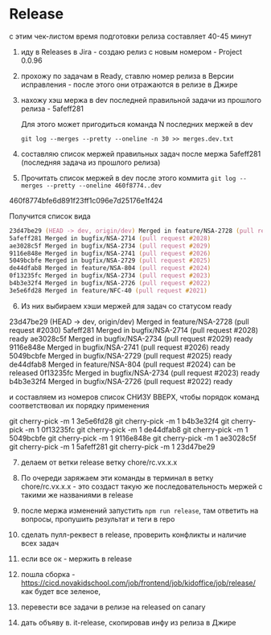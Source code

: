 # Release 

с этим чек-листом время подготовки релиза составляет 40-45 минут

1. иду в Releases в Jira -  создаю релиз с новым номером - Project 0.0.96

2. прохожу по задачам в Ready, ставлю номер релиза в Версии исправления - после этого они отражаются в релизе в Джире

3. нахожу хэш мержа в dev последней правильной задачи из прошлого релиза - 5afeff281
    
    Для этого может пригодиться команда  N последних мержей в dev

    `git log --merges --pretty --oneline -n 30 >> merges.dev.txt`

4. составляю список мержей правильных задач после мержа 5afeff281 (последняя задача из прошлого релиза)

5. Прочитать список мержей в dev после этого коммита
`git log --merges --pretty --oneline 460f8774..dev`

460f8774bfe6d891f23ff1c096e7d25176e1f424

Получится список вида 

```zsh
23d47be29 (HEAD -> dev, origin/dev) Merged in feature/NSA-2728 (pull request #2030)
5afeff281 Merged in bugfix/NSA-2714 (pull request #2028)
ae3028c5f Merged in bugfix/NSA-2734 (pull request #2029)
9116e848e Merged in bugfix/NSA-2741 (pull request #2026)
5049bcbfe Merged in bugfix/NSA-2729 (pull request #2025)
de44dfab8 Merged in feature/NSA-804 (pull request #2024)
0f13235fc Merged in bugfix/NSA-2734 (pull request #2023)
b4b3e32f4 Merged in bugfix/NSA-2726 (pull request #2022)
3e5e6fd28 Merged in feature/NFC-40 (pull request #2021)

```


6. Из них выбираем хэши мержей для задач со статусом ready

23d47be29 (HEAD -> dev, origin/dev) Merged in feature/NSA-2728 (pull request #2030)
5afeff281 Merged in bugfix/NSA-2714 (pull request #2028)    ready
ae3028c5f Merged in bugfix/NSA-2734 (pull request #2029)    ready
9116e848e Merged in bugfix/NSA-2741 (pull request #2026)    ready
5049bcbfe Merged in bugfix/NSA-2729 (pull request #2025)    ready
de44dfab8 Merged in feature/NSA-804 (pull request #2024)    can be released
0f13235fc Merged in bugfix/NSA-2734 (pull request #2023)    ready
b4b3e32f4 Merged in bugfix/NSA-2726 (pull request #2022)    ready

и составляем из номеров список СНИЗУ ВВЕРХ, чтобы порядок команд соответствовал их порядку применения

git cherry-pick -m 1 3e5e6fd28
git cherry-pick -m 1 b4b3e32f4
git cherry-pick -m 1 0f13235fc
git cherry-pick -m 1 de44dfab8
git cherry-pick -m 1 5049bcbfe
git cherry-pick -m 1 9116e848e
git cherry-pick -m 1 ae3028c5f
git cherry-pick -m 1 5afeff281
git cherry-pick -m 1 23d47be29

7. делаем от ветки release ветку chore/rc.vx.x.x

8. По очереди заряжаем эти команды в терминал в ветку chore/rc.vx.x.x - это создаст такую же последовательность мержей с такими же названиями в release

9. после мержа изменений  запустить `npm run release`, там ответить на вопросы, пропушить результат и теги в repo

10. сделать пулл-реквест в release, проверить конфликты и наличие всех задач 

11. если все ок - мержить в release

12. пошла сборка - https://cicd.novakidschool.com/job/frontend/job/kidoffice/job/release/
как будет все зеленое,

13.  перевести все задачи в релизе на released on canary

14. дать объяву в. it-release, скопировав инфу из релиза в Джире